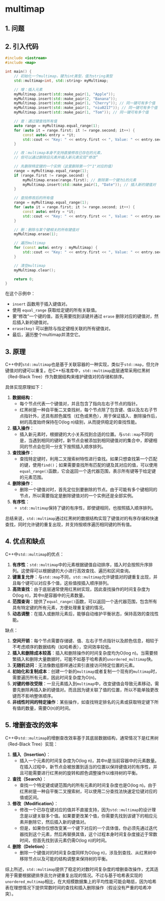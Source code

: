 # multimap

## 1. 问题

## 2. 引入代码

```c++
#include <iostream>
#include <map>

int main() {
    // 初始化一个multimap，键为int类型，值为string类型
    std::multimap<int, std::string> myMultimap;

    // 增：插入元素
    myMultimap.insert(std::make_pair(1, "Apple"));
    myMultimap.insert(std::make_pair(2, "Banana"));
    myMultimap.insert(std::make_pair(1, "Cherry")); // 同一键可有多个值
    myMultimap.insert(std::make_pair(1, "niu0217")); // 同一键可有多个值
    myMultimap.insert(std::make_pair(1, "Tom")); // 同一键可有多个值

    // 查：通过键查找所有值
    auto range = myMultimap.equal_range(1);
    for (auto it = range.first; it != range.second; it++) {
        const auto& entry = *it;
        std::cout << "Key: " << entry.first << ", Value: " << entry.second << std::endl;
    }

    // 改：multimap本身不支持直接修改已存在的元素，
    // 但可以通过删除旧元素并插入新元素实现“修改”

    // 先删除特定键的一个实例（这里删除第一个"1"对应的值）
    range = myMultimap.equal_range(1);
    if (range.first != range.second) {
        myMultimap.erase(range.first); // 删除第一个键为1的元素
        myMultimap.insert(std::make_pair(1, "Date")); // 插入新的键值对
    }

    // 查找修改后的所有值
    range = myMultimap.equal_range(1);
    for (auto it = range.first; it != range.second; it++) {
        const auto& entry = *it;
        std::cout << "Key: " << entry.first << ", Value: " << entry.second << std::endl;
    }

    // 删：删除与某个键相关的所有键值对
    myMultimap.erase(1);

    // 遍历multimap
    for (const auto& entry : myMultimap) {
        std::cout << "Key: " << entry.first << ", Value: " << entry.second << std::endl;
    }

    // 清空multimap
    myMultimap.clear();

    return 0;
}
```

在这个示例中：

- `insert` 函数用于插入键值对。
- 使用 `equal_range` 获取给定键的所有关联值。
- 要“修改”一个键的值，首先需要找到该键并通过 `erase` 删除对应的键值对，然后插入新的键值对。
- `erase(key)` 可以删除与指定键相关联的所有键值对。
- 最后，遍历整个multimap并清空它。

## 3. 原理

C++中的`std::multimap`也是基于关联容器的一种实现，类似于`std::map`，但允许键值对的键可以重复。在C++标准库中，`std::multimap`底层通常采用红黑树（Red-Black Tree）作为数据结构来维护键值对的存储和排序。

具体实现原理如下：

1. **数据结构**：
   - 每个节点代表一个键值对，并且包含了指向左右子节点的指针。
   - 红黑树是一种自平衡二叉查找树，每个节点除了包含键、值以及左右子节点指针外，还具有颜色属性（红色或黑色），用于保证插入、删除操作后，树的高度始终保持在O(log n)级别，从而提供稳定的查找性能。
2. **插入操作**：
   - 插入新元素时，根据键的大小关系找到合适的位置。与`std::map`不同的是，当遇到相同的键时，新节点会被添加到相同键值对的集合中，即键相同的节点会在同一分支下按照插入顺序排列。
3. **查找操作**：
   - 查找特定键时，利用二叉搜索树特性进行查找。如果只想查找第一个匹配的键，使用`find()`；如果需要查找所有匹配的键及其对应的值，可以使用`equal_range()`函数，它会返回一个迭代器范围，表示所有键等于给定键的元素范围。
4. **删除操作**：
   - 删除一个键值对时，首先定位到要删除的节点。由于可能有多个键相同的节点，所以需要指定是删除键值对的一个实例还是全部实例。
5. **有序性**：
   - `std::multimap`保持了键的有序性，即使键相同，也按照插入顺序排列。

总结来说，`std::multimap`通过红黑树的数据结构实现了键值对的有序存储和快速查找，同时允许键的重复出现，并支持按顺序遍历相同键的所有值。

## 4. 优点和缺点

C++中`std::multimap`的优点：

1. **有序性**：`std::multimap`中的元素根据键值自动排序，插入时会按照升序排列。这使得可以根据键的大小进行高效查找、遍历和区间查询。
2. **键重复允许**：与`std::map`不同，`std::multimap`允许键值对的键重复出现，并且每个键可以对应多个值，这些值按插入顺序排列。
3. **高效查找**：由于底层通常使用红黑树实现，因此查找操作的时间复杂度为O(log n)，其中n是容器中的元素数量。
4. **范围查询**：提供了`equal_range()`函数，可以返回一个迭代器范围，包含所有具有特定键的所有元素，方便处理重复键的情况。
5. **动态调整**：在插入或删除元素后，能够自动维护平衡状态，保持高效的查找性能。

缺点：

1. **空间开销**：每个节点需要存储键、值、左右子节点指针以及颜色信息，相较于不考虑顺序的数据结构（如哈希表），空间效率较低。
2. **插入和删除成本较高**：插入和删除操作的时间复杂度均为O(log n)。当需要频繁插入和删除大量数据时，可能不如基于哈希表的`unordered_multimap`快。
3. **无随机访问**：无法像数组那样通过索引直接访问特定位置的元素。
4. **初始化和复制成本**：创建一个新的`multimap`或者复制一个现有的`multimap`时，需要遍历所有元素，因此时间复杂度为O(n)。
5. **对键的修改受限**：一旦元素插入到`multimap`中，改变键值会导致元素移动，需要先删除再插入新的键值对。而且因为键关联了值的位置，所以不能单独更改键而不影响整体顺序。
6. **非线性时间的特定操作**：某些操作，如查找特定排名的元素或获取特定键下所有值的数量，需要O(n)的时间。

## 5. 增删查改的效率

C++中`std::multimap`的增删查改效率基于其底层数据结构，通常情况下是红黑树（Red-Black Tree）实现：

1. **插入（Insertion）**：
   - 插入一个元素的时间复杂度为O(log n)，其中n是当前容器中的元素数量。在插入过程中，新节点会被放置到适当的位置以保持键值对的有序性，并且可能需要进行红黑树的旋转和颜色调整操作以维持树的平衡。
2. **查找（Search）**：
   - 查找一个特定键或键范围内的所有元素的时间复杂度也是O(log n)。由于红黑树是一种自平衡二叉搜索树，可以使用二分查找法快速定位键对应的值或区间。
3. **修改（Modification）**：
   - 修改一个已存在键对应的值并不直接支持，因为`std::multimap`的设计理念是以键关联多个值。如果要更改某个值，你需要先找到该键下的相应元素并删除它，然后插入新的键值对。
   - 但是，如果你仅想改变某一个键下对应的一个具体值，你必须先通过迭代器找到这个元素，然后再替换其值，这个过程本身时间复杂度接近于常数时间，但首先找到该元素仍需O(log n)的时间。
4. **删除（Deletion）**：
   - 删除一个键值对的时间复杂度同样为O(log n)，涉及到查找、从红黑树中移除节点以及可能的结构调整来保持树的平衡。

综上所述，`std::multimap`提供了稳定的对数时间复杂度的增删查改操作，尤其适用于需要根据键排序且允许键重复出现的情况。不过与基于哈希表实现的`unordered_multimap`相比，在大规模数据集上的平均性能可能会略低，因为哈希表在理想情况下提供常数时间的查找和插入删除操作（假设没有严重的哈希冲突）。